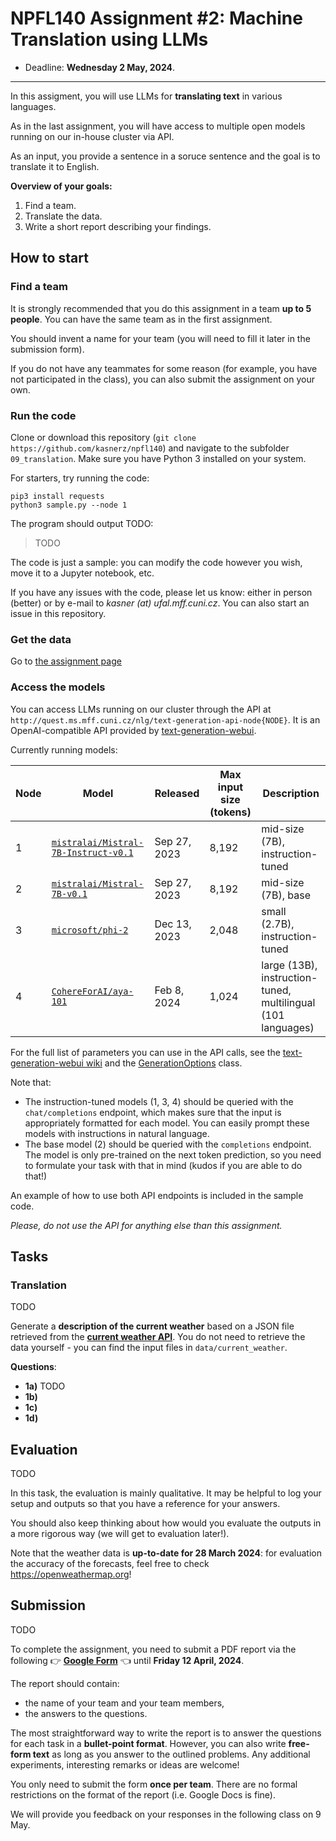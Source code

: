 # NPFL140 Assignment #2: Machine Translation using LLMs

- Deadline: **Wednesday 2 May, 2024**.
---

In this assigment, you will use LLMs for **translating text** in various
languages.

As in the last assignment, you will have access to multiple open models running
on our in-house cluster via API.

As an input, you provide a sentence in a soruce sentence and the goal is to
translate it to English.

**Overview of your goals:**

1. Find a team.
2. Translate the data.
3. Write a short report describing your findings.

## How to start

### Find a team
It is strongly recommended that you do this assignment in a team **up to 5
people**. You can have the same team as in the first assignment.

You should invent a name for your team (you will need to fill it later in the
submission form).

If you do not have any teammates for some reason (for example, you have not
participated in the class), you can also submit the assignment on your own.

### Run the code

Clone or download this repository (`git clone
https://github.com/kasnerz/npfl140`) and navigate to the subfolder
`09_translation`. Make sure you have Python 3 installed on your system.

For starters, try running the code:
```
pip3 install requests
python3 sample.py --node 1
```

The program should output TODO:
> TODO

The code is just a sample: you can modify the code however you wish, move it to
a Jupyter notebook, etc.

If you have any issues with the code, please let us know: either in person
(better) or by e-mail to *kasner (at) ufal.mff.cuni.cz*. You can also start an
issue in this repository.

### Get the data
Go to [the assignment page]()

### Access the models

You can access LLMs running on our cluster through the API at
`http://quest.ms.mff.cuni.cz/nlg/text-generation-api-node{NODE}`. It is an
OpenAI-compatible API provided by
[text-generation-webui](https://github.com/oobabooga/text-generation-webui/wiki/12-%E2%80%90-OpenAI-API).


Currently running models:

| Node | Model                                                                                             | Released     | Max input size (tokens) | Description                                                  |
| ---- | ------------------------------------------------------------------------------------------------- | ------------ | ----------------------- | ------------------------------------------------------------ |
| 1    | [`mistralai/Mistral-7B-Instruct-v0.1`](https://huggingface.co/mistralai/Mistral-7B-Instruct-v0.1) | Sep 27, 2023 | 8,192                   | mid-size (7B), instruction-tuned                             |
| 2    | [`mistralai/Mistral-7B-v0.1`](https://huggingface.co/mistralai/Mistral-7B-v0.1)                   | Sep 27, 2023 | 8,192                   | mid-size (7B), base                                          |
| 3    | [`microsoft/phi-2`](https://huggingface.co/microsoft/phi-2)                                       | Dec 13, 2023 | 2,048                   | small (2.7B), instruction-tuned                              |
| 4    | [`CohereForAI/aya-101`](https://huggingface.co/CohereForAI/aya-101)                               | Feb 8, 2024  | 1,024                   | large (13B), instruction-tuned, multilingual (101 languages) |


For the full list of parameters you can use in the API calls, see the
[text-generation-webui
wiki](https://github.com/oobabooga/text-generation-webui/wiki/03-%E2%80%90-Parameters-Tab#parameters-description)
and the
[GenerationOptions](https://github.com/oobabooga/text-generation-webui/blob/main/extensions/openai/typing.py#L8)
class.

Note that:
- The instruction-tuned models (1, 3, 4) should be queried with the
  `chat/completions` endpoint, which makes sure that the input is appropriately
  formatted for each model. You can easily prompt these models with
  instructions in natural language.
- The base model (2) should be queried with the `completions` endpoint.  The
  model is only pre-trained on the next token prediction, so you need to
  formulate your task with that in mind (kudos if you are able to do that!)

An example of how to use both  API endpoints is included in the sample code.

*Please, do not use the API for anything else than this assignment.*


## Tasks


### Translation


TODO

Generate a **description of the current weather** based on a JSON file retrieved from the [**current weather API**](https://openweathermap.org/current). You do not need to retrieve the data yourself - you can find the input files in `data/current_weather`.

**Questions**:

- **1a)** TODO
- **1b)**
- **1c)**
- **1d)**

## Evaluation

TODO

In this task, the evaluation is mainly qualitative. It may be helpful to log
your setup and outputs so that you have a reference for your answers.

You should also keep thinking about how would you evaluate the outputs in a
more rigorous way (we will get to evaluation later!).

Note that the weather data is **up-to-date for 28 March 2024**: for evaluation
the accuracy of the forecasts, feel free to check https://openweathermap.org!

## Submission

TODO

To complete the assignment, you need to submit a PDF report via the following
👉️ **[Google Form](https://forms.gle/gpmEHNuQirmqhKcH8)** 👈️ until **Friday 12
April, 2024**.

The report should contain:
- the name of your team and your team members,
- the answers to the questions.

The most straightforward way to write the report is to answer the questions for
each task in a **bullet-point format**. However, you can also write **free-form
text** as long as you answer to the outlined problems. Any additional
experiments, interesting remarks or ideas are welcome!


You only need to submit the form **once per team**. There are no formal
restrictions on the format of the report (i.e. Google Docs is fine).

We will provide you feedback on your responses in the following class on 9 May.
